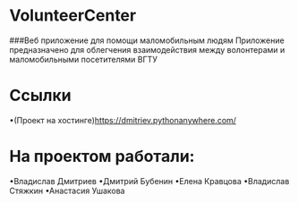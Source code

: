# VolunteerCenter
###Веб приложение для помощи маломобильным людям
Приложение предназначено для облегчения взаимодействия между волонтерами и маломобильными посетителями ВГТУ
# Ссылки
•(Проект на хостинге)https://dmitriev.pythonanywhere.com/
# На проектом работали:
•Владислав Дмитриев 
•Дмитрий Бубенин
•Елена Кравцова
•Владислав Стяжкин
•Анастасия Ушакова
